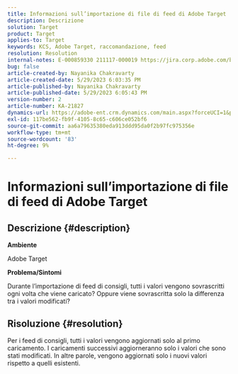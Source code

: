 ```yaml
---
title: Informazioni sull’importazione di file di feed di Adobe Target
description: Descrizione
solution: Target
product: Target
applies-to: Target
keywords: KCS, Adobe Target, raccomandazione, feed
resolution: Resolution
internal-notes: E-000859330 211117-000019 https://jira.corp.adobe.com/browse/RECS-5411
bug: false
article-created-by: Nayanika Chakravarty
article-created-date: 5/29/2023 6:03:35 PM
article-published-by: Nayanika Chakravarty
article-published-date: 5/29/2023 6:05:43 PM
version-number: 2
article-number: KA-21827
dynamics-url: https://adobe-ent.crm.dynamics.com/main.aspx?forceUCI=1&pagetype=entityrecord&etn=knowledgearticle&id=2b332d1f-4bfe-ed11-8f6e-6045bd006793
exl-id: 117be562-fb9f-4105-8c65-c606ce052bf6
source-git-commit: aa6a79635380eda913ddd95da0f2b97fc975356e
workflow-type: tm+mt
source-wordcount: '83'
ht-degree: 9%

---
```


# Informazioni sull’importazione di file di feed di Adobe Target

## Descrizione {#description}


<b>Ambiente</b>

Adobe Target

<b>Problema/Sintomi</b>

Durante l’importazione di feed di consigli, tutti i valori vengono sovrascritti ogni volta che viene caricato? Oppure viene sovrascritta solo la differenza tra i valori modificati?


## Risoluzione {#resolution}


Per i feed di consigli, tutti i valori vengono aggiornati solo al primo caricamento. I caricamenti successivi aggiorneranno solo i valori che sono stati modificati. In altre parole, vengono aggiornati solo i nuovi valori rispetto a quelli esistenti.
